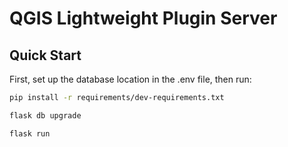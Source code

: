 # QGIS Lightweight Plugin Server

## Quick Start

First, set up the database location in the .env file, then run:

```bash
pip install -r requirements/dev-requirements.txt

flask db upgrade

flask run
```
